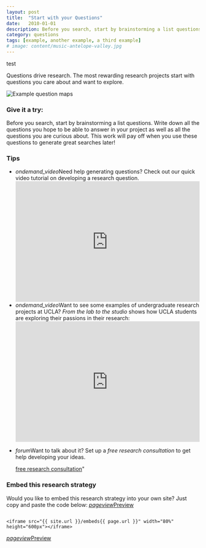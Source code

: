 ```yaml
---
layout: post
title:  "Start with your Questions"
date:   2010-01-01
description: Before you search, start by brainstorming a list questions.
category: questions
tags: [example, another example, a third example]
# image: content/music-antelope-valley.jpg
---
```


test

<p class="intro"><span class="dropcap">Q</span>uestions drive research. The most rewarding  research projects start with questions you care about and want to explore.</p>

<!--
<figure>
	<img src="{{ '/assets/img/content/climate-change-psychology-480.jpg' | prepend: site.baseurl }}" alt="Question map examples"> 
	<figcaption>What are you curious about? What questions do you hope to answer in your project?</figcaption>
</figure>
-->

<img src="{{ '/assets/img/content/question-map-examples.jpg' | prepend: site.baseurl }}" alt="Example question maps"> 

### Give it a try:

Before you search, start by brainstorming a list questions. Write down all the questions you hope to be able to answer in your project as well as all the questions you are curious about. This work will pay off when you use these questions to generate great searches later!

### Tips

<ul class="collapsible popout" data-collapsible="expandable">
    <li>
      <div class="collapsible-header"><i class="material-icons">ondemand_video</i>Need help generating questions? Check out our quick video tutorial on developing a research question.</div>
      <div class="collapsible-body"><iframe width="100%" height="315" src="https://www.youtube.com/embed/jj-F6YVtsxI?list=PLV8eqWoGXke5D5bmwscUhow1RJKWZmMRZ" frameborder="0" allowfullscreen></iframe></div>
    </li>
    <li>
      <div class="collapsible-header"><i class="material-icons">ondemand_video</i>Want to see some examples of undergraduate research projects at UCLA? <em>From the lab to the studio</em> shows how UCLA students are exploring their passions in their research:</div>
      <div class="collapsible-body"><iframe width="100%" height="315" src="https://www.youtube.com/embed/ZEoosFwqi-Q?list=PLV8eqWoGXke5D5bmwscUhow1RJKWZmMRZ" frameborder="0" allowfullscreen></iframe></p></div>
    </li>
    <li>
      <div class="collapsible-header"><i class="material-icons">forum</i>Want to talk about it? Set up a <em>free research consultation</em> to get help developing your ideas.</div>
      <div class="collapsible-body"><p style="button"><a href="http://calendar.library.ucla.edu/booking/powell-consultations" target="_blank">free research consultation</a>"</p></div>
    </li>
  </ul>

### Embed this research strategy

Would you like to embed this research strategy into your own site? Just copy and paste the code below: <a href="{{ site.url }}/embeds{{ page.url }}" target="_blank" class="badge"><i class="material-icons">pageview</i>Preview</a>

```

<iframe src="{{ site.url }}/embeds{{ page.url }}" width="80%" height="600px"></iframe>

```

<a href="{{ site.url }}/embeds{{ page.url }}" target="_blank" class="waves-effect waves-light btn"><i class="material-icons left">pageview</i>Preview</a>